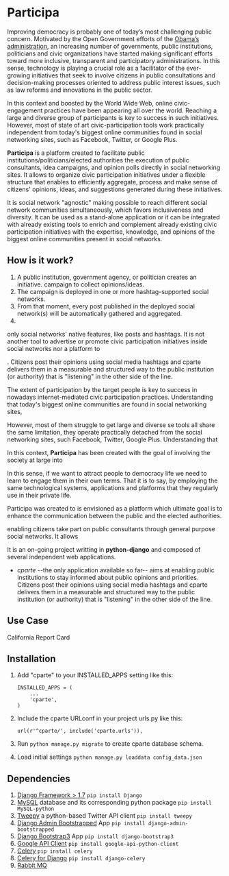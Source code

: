 Participa
=========

Improving democracy is probably one of today’s most challenging public concern. Motivated by the Open Government efforts 
of the [Obama’s administration](https://petitions.whitehouse.gov), an increasing number of governments, public institutions, 
politicians and civic organizations have started making significant efforts toward more inclusive, transparent and participatory 
administrations. In this sense, technology is playing a crucial role as a facilitator of the ever-growing initiatives that 
seek to involve citizens in public consultations and decision-making processes oriented to address public interest issues, 
such as law reforms and innovations in the public sector. 

In this context and boosted by the World Wide Web, online civic-engagement practices have been appearing all over the world. Reaching a 
large and diverse group of participants is key to success in such initiatives. However, most of state of art civic-participation 
tools work practically independent from today's biggest online communities found in social networking sites, such as Facebook, 
Twitter, or Google Plus.  

**Participa** is a platform created to facilitate public institutions/politicians/elected authorities the execution of
public consultants, idea campaigns, and opinion polls directly in social networking sites. It allows to organize civic 
participation initiatives under a flexible structure that enables to efficiently aggregate, process and make sense of citizens' 
opinions, ideas, and suggestions generated during these initiatives. 

It is social network "agnostic" making possible to reach different social network communities simultaneously, which favors
inclusiveness and diversity. It can be used as a stand-alone application or it can be integrated with already existing 
tools to enrich and complement already existing civic participation initiatives with the expertise, knowledge, and opinions 
of the biggest online communities present in social networks.


How is it work?
---------------

1. A public institution, government agency, or politician creates an initiative. campaign to collect opinions/ideas.  
2. The campaign is deployed in one or more hashtag-supported social networks. 
3. From that moment, every post published in the deployed social network(s) will be automatically gathered and aggregated.
4. 
 



only social networks' native features, 
like posts and hashtags. It is not another tool to advertise or promote civic participation initiatives inside social networks
nor a platform to  
 
 

. Citizens post their opinions using social media hashtags and 
cparte delivers them in a measurable and structured way to the public institution (or authority) that is "listening" in 
the other side of the line.

The extent of participation by the target people is key to success in nowadays internet-mediated
civic participation practices. Understanding that today's biggest online communities are found in social networking sites,  

However, most of them struggle to get large and diverse se tools all share the same limitation, they operate practically detached from 
the social networking sites, such Facebook, Twitter, Google Plus. Understanding that 



In this context, **Participa** has been created with the goal of involving the society at large into 

In this sense, if we want to attract people to democracy life we need to learn to engage them in their own terms. 
That it is to say, by employing the same technological systems, applications and platforms that they regularly use in their private life.  

Participa was created to is envisioned as a platform which ultimate goal is to enhance the communication between the public and the elected authorities.  

enabling citizens take part on public consultants through general purpose social networks. It allows

 It is an on-going project writting in **python-django** and composed of several independent web applications. 

* *cparte* --the only application available so far-- aims at enabling public institutions to stay informed about public opinions and priorities. Citizens post their opinions using social media hashtags and cparte delivers them in a measurable and structured way to the public institution (or authority) that is "listening" in the other side of the line.

Use Case
-----------

California Report Card

Installation
------------

1. Add "cparte" to your INSTALLED_APPS setting like this:

      ```
      INSTALLED_APPS = (
          ...
          'cparte',
      )
      ```

2. Include the cparte URLconf in your project urls.py like this:

      `url(r'^cparte/', include('cparte.urls')),`

3. Run `python manage.py migrate` to create cparte database schema.

4. Load initial settings `python manage.py loaddata config_data.json`

Dependencies
------------

1. [Django Framework > 1.7](https://www.djangoproject.com/) `pip install Django`
2. [MySQL](http://www.mysql.com) database and its corresponding python package `pip install MySQL-python`
3. [Tweepy](http://www.tweepy.org) a python-based Twitter API client `pip install tweepy`
4. [Django Admin Bootstrapped](https://riccardo.forina.me/bootstrap-your-django-admin-in-3-minutes) App `pip install django-admin-bootstrapped`
5. [Django Bootstrap3](https://github.com/dyve/django-bootstrap3) App `pip install django-bootstrap3`
6. [Google API Client](https://developers.google.com/api-client-library/python/) `pip install google-api-python-client`
7. [Celery](http://www.celeryproject.org) `pip install celery`
8. [Celery for Django](http://docs.celeryproject.org/en/latest/django/first-steps-with-django.html) `pip install django-celery`
9. [Rabbit MQ](http://www.rabbitmq.com/install-generic-unix.html)